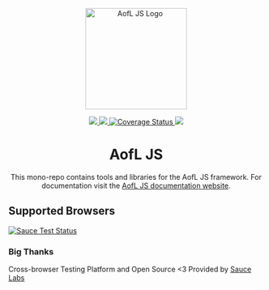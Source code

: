 <p align="center">
  <a href="https://ageoflearning.github.io/aofl" target="_blank" rel="noopener noreferrer">
    <img width="200" src="https://ageoflearning.github.io/aofl/_assets/manifest/icon-512x512.png" alt="AofL JS Logo">
  </a>
</p>

<p align="center">
  <a href="https://github.com/AgeOfLearning/aofl/releases/latest" target="_blank" rel="noopener noreferrer">
    <img src="https://img.shields.io/github/tag/AgeOfLearning/aofl.svg">
  </a>

  <a href="https://travis-ci.org/AgeOfLearning/aofl" target="_blank" rel="noopener noreferrer">
    <img src="https://travis-ci.org/AgeOfLearning/aofl.svg?branch=master">
  </a>

  <a href="https://codecov.io/gh/AgeOfLearning/aofl" target="_blank" rel="noopener noreferrer">
    <img src="https://codecov.io/gh/AgeOfLearning/aofl/branch/master/graph/badge.svg" alt="Coverage Status" />
  </a>

  <a href="https://github.com/AgeOfLearning/aofl/blob/master/LICENSE.md" target="_blank" rel="noopener noreferrer">
    <img src="https://img.shields.io/github/license/AgeOfLearning/aofl.svg">
  </a>
</p>

<h1 align="center">AofL JS</h1>

<p align="center">This mono-repo contains tools and libraries for the AofL JS framework. For documentation visit the <a href="https://ageoflearning.github.io/aofl/" target="_blank" rel="noopener noreferrer">AofL JS documentation website</a>.
</p>

## Supported Browsers
<a href="https://saucelabs.com/open_sauce/user/aoflsaucem/builds" target="_blank" rel="noopener noreferrer">
<img src="https://saucelabs.com/browser-matrix/aoflsaucem.svg?auth=c0f586d708f2895cc0c009e385483adb" alt="Sauce Test Status"/>
</a>

### Big Thanks

Cross-browser Testing Platform and Open Source <3 Provided by [Sauce Labs](https://saucelabs.com)
